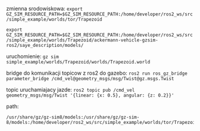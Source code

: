 zmienna srodowiskowa: 
```export GZ_SIM_RESOURCE_PATH=$GZ_SIM_RESOURCE_PATH:/home/developer/ros2_ws/src/simple_example/worlds/tor/Trapezoid```

```export GZ_SIM_RESOURCE_PATH=$GZ_SIM_RESOURCE_PATH:/home/developer/ros2_ws/src/simple_example/worlds/Trapezoid/ackermann-vehicle-gzsim-ros2/saye_description/models/```

uruchomienie:
```gz sim simple_example/worlds/Trapezoid/worlds/Trapezoid.world```

bridge do komunikacji topicow z ros2 do gazebo: ```ros2 run ros_gz_bridge parameter_bridge /cmd_vel@geometry_msgs/msg/Twist@gz.msgs.Twist```

topic uruchamiajacy jazde: ```ros2 topic pub /cmd_vel geometry_msgs/msg/Twist '{linear: {x: 0.5}, angular: {z: 0.2}}'```





path:
```echo $GZ_SIM_RESOURCE_PATH
/usr/share/gz/gz-sim8/models:/usr/share/gz/gz-sim-8/models:/home/developer/ros2_ws/src/simple_example/worlds/tor/Trapezoid::/home/developer/ros2_ws/src/tor/Trapezoid/models:/home/developer/ros2_ws/src/simple_example/worlds/tor/Trapezoid:/home/developer/ros2_ws/src/simple_example/worlds/tor/Trapezoid```